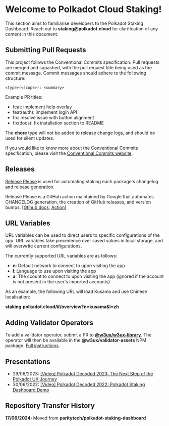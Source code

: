 # Welcome to Polkadot Cloud Staking!

This section aims to familiarise developers to the Polkadot Staking Dashboard. Reach out to __staking@polkadot.cloud__ for clarification of any content in this document.

## Submitting Pull Requests

This project follows the Conventional Commits specification. Pull requests are merged and squashed, with the pull request title being used as the commit message. Commit messages should adhere to the following structure:

```
<type>(<scope>): <summary>
```

Example PR titles:

- feat: implement help overlay
- feat(auth): implement login API
- fix: resolve issue with button alignment
- fix(docs): fix installation section to README

The __chore__ type will not be added to release change logs, and should be used for silent updates.

If you would like to know more about the Conventional Commits specification, please visit the [Conventional Commits website](https://www.conventionalcommits.org/).

## Releases

[Release Please](https://github.com/googleapis/release-please) is used for automating staking each package's changelog and release generation.

Release Please is a GitHub action maintained by Google that automates CHANGELOG generation, the creation of GitHub releases, and version bumps. [[Gtihub docs](https://github.com/googleapis/release-please), [Action](https://github.com/marketplace/actions/release-please-action)]

## URL Variables

URL variables can be used to direct users to specific configurations of the app. URL variables take precedence over saved values in local storage, and will overwrite current configurations.
 
The currently supported URL variables are as follows:

- **n**: Default network to connect to upon visiting the app
- **l**: Language to use upon visiting the app
- **a**: The ccount to connect to upon visiting the app (ignored if the account is not present in the user's imported accounts)


As an example, the following URL will load Kusama and use Chinese localisation:

__staking.polkadot.cloud/#/overview?n=kusama&l=zh__

## Adding Validator Operators

To add a validator operator, submit a PR to [**@w3ux/w3ux-library**](https://github.com/w3ux/w3ux-library/tree/main). The operator will then be available in the **@w3ux/validator-assets** NPM package. [Full instructions](https://github.com/w3ux/w3ux-library/tree/main/library/validator-assets).

## Presentations

- 29/06/2023: [[Video] Polkadot Decoded 2023: The Next Step of the Polkadot UX Journey](https://www.youtube.com/watch?v=s78SZZ_ZA64)
- 30/06/2022: [[Video] Polkadot Decoded 2022: Polkadot Staking Dashboard Demo](https://youtu.be/H1WGu6mf1Ls)

## Repository Transfer History

**17/06/2024:** Moved from __paritytech/polkadot-staking-dashboard__